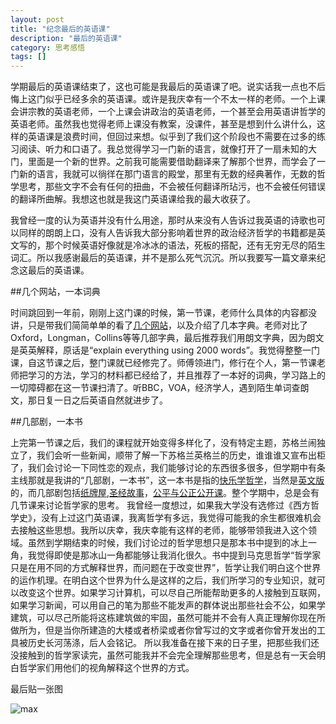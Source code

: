 ```yaml
---
layout: post
title: "纪念最后的英语课"
description: "最后的英语课"
category: 思考感悟
tags: []
---
```


学期最后的英语课结束了，这也可能是我最后的英语课了吧。说实话我一点也不后悔上这门似乎已经多余的英语课。或许是我庆幸有一个不太一样的老师。一个上课会讲宗教的英语老师，一个上课会讲政治的英语老师，一个甚至会用英语讲哲学的英语老师。虽然我也觉得老师上课没有教案，没课件，甚至是想到什么讲什么，这样的英语课是浪费时间，但回过来想。似乎到了我们这个阶段也不需要在过多的练习阅读、听力和口语了。我总觉得学习一门新的语言，就像打开了一扇未知的大门，里面是一个新的世界。之前我可能需要借助翻译来了解那个世界，而学会了一门新的语言，我就可以徜徉在那门语言的殿堂，那里有无数的经典著作，无数的哲学思考，那些文字不会有任何的扭曲，不会被任何翻译所玷污，也不会被任何错误的翻译所曲解。我想这也就是我这门英语课给我的最大收获了。

我曾经一度的认为英语并没有什么用途，那时从来没有人告诉过我英语的诗歌也可以同样的朗朗上口，没有人告诉我大部分影响着世界的政治经济哲学的书籍都是英文写的，那个时候英语好像就是冷冰冰的语法，死板的搭配，还有无穷无尽的陌生词汇。所以我感谢最后的英语课，并不是那么死气沉沉。所以我要写一篇文章来纪念这最后的英语课。

##几个网站，一本词典

时间跳回到一年前，刚刚上这门课的时候，第一节课，老师什么具体的内容都没讲，只是带我们简简单单的看了[几个网站](https://www.google.com/stars/5tdr67d3rgegk/profile/folio/ssf_a589cc3c061c1bc5?hl=zh-CN)，以及介绍了几本字典。老师对比了Oxford，Longman，Collins等等几部字典，最后推荐我们用朗文字典，因为朗文是英英解释，原话是“explain everything using 2000 words”。我觉得整整一门课，自这节课之后，整门课就已经修完了。师傅领进门，修行在个人，第一节课老师把学习的方法，学习的材料都已经给了，并且推荐了一本好的词典，学习路上的一切障碍都在这一节课扫清了。听BBC，VOA，经济学人，遇到陌生单词查朗文，那日复一日之后英语自然就进步了。

##几部剧，一本书

上完第一节课之后，我们的课程就开始变得多样化了，没有特定主题，苏格兰闹独立了，我们会听一些新闻，顺带了解一下苏格兰英格兰的历史，谁谁谁又宣布出柜了，我们会讨论一下同性恋的观点，我们能够讨论的东西很多很多，但学期中有条主线那就是我讲的“几部剧，一本书”，这一本书是指的[快乐学哲学](http://book.douban.com/subject/3062835/)，当然是[英文版](http://book.douban.com/subject/2275533/)的，而几部剧包括[纸牌屋](http://movie.douban.com/subject/6037429/),[圣经故事](http://movie.douban.com/subject/20451283/)，[公平与公正公开课](http://v.163.com/special/justice/)。整个学期中，总是会有几节课来讨论哲学家的思考。
我曾经一度想过，如果我大学没有选修过《西方哲学史》，没有上过这门英语课，我离哲学有多远，我觉得可能我的余生都很难机会去接触这些思想。我所以庆幸，我庆幸能有这样的老师，能够带领我进入这个领域。虽然到学期结束的时候，我们讨论过的哲学思想只是那本书中提到的冰上一角，我觉得即使是那冰山一角都能够让我消化很久。书中提到马克思哲学“哲学家只是在用不同的方式解释世界，而问题在于改变世界”，哲学让我们明白这个世界的运作机理。在明白这个世界为什么是这样的之后，我们所学习的专业知识，就可以改变这个世界。如果学习计算机，可以尽自己所能帮助更多的人接触到互联网，如果学习新闻，可以用自己的笔为那些不能发声的群体说出那些社会不公，如果学建筑，可以尽己所能将这栋建筑做的牢固，虽然可能并不会有人真正理解你现在所做所为，但是当你所建造的大楼或者桥梁或者你曾写过的文字或者你曾开发出的工具被历史长河荡涤，后人会铭记。
所以我准备在接下来的日子里，把那些我们还没接触到的哲学家读完，虽然可能我并不会完全理解那些思考，但是总有一天会明白哲学家们用他们的视角解释这个世界的方式。

最后贴一张图

![max](https://lh3.googleusercontent.com/ijgVK2T-FjXU8wjpLfS-baH_hpWzZxo_QkpDG7SIuXF4=w684-h1215-no)
